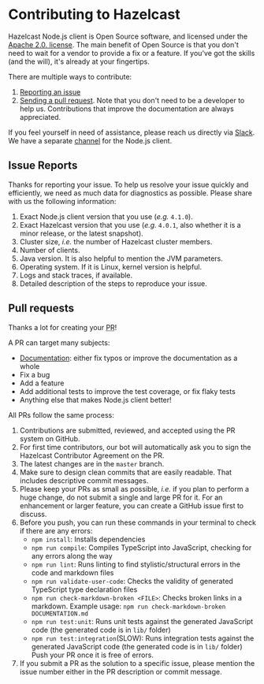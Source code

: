 # Contributing to Hazelcast

Hazelcast Node.js client is Open Source software, and licensed under the [Apache 2.0. license](LICENSE).
The main benefit of Open Source is that you don't need to wait for a vendor to provide a fix or a feature.
If you've got the skills (and the will), it's already at your fingertips.

There are multiple ways to contribute:

1. [Reporting an issue](#issue-reports)
2. [Sending a pull request](#pull-requests).
Note that you don't need to be a developer to help us.
Contributions that improve the documentation are always appreciated.

If you feel yourself in need of assistance, please reach us directly via [Slack](https://slack.hazelcast.com/).
We have a separate [channel](https://hazelcastcommunity.slack.com/archives/C01PP55A667) for the Node.js client.

## Issue Reports

Thanks for reporting your issue.
To help us resolve your issue quickly and efficiently, we need as much data for diagnostics as possible.
Please share with us the following information:

1. Exact Node.js client version that you use (_e.g._ `4.1.0`).
2. Exact Hazelcast version that you use (_e.g._ `4.0.1`, also whether it is a minor release, or the latest snapshot).
3. Cluster size, _i.e._ the number of Hazelcast cluster members.
4. Number of clients.
5. Java version. It is also helpful to mention the JVM parameters.
6. Operating system. If it is Linux, kernel version is helpful.
7. Logs and stack traces, if available.
8. Detailed description of the steps to reproduce your issue.

## Pull requests

Thanks a lot for creating your <abbr title="Pull Request">PR</abbr>!

A PR can target many subjects:

* [Documentation](https://github.com/hazelcast/hazelcast-nodejs-client/blob/master/DOCUMENTATION.md):
either fix typos or improve the documentation as a whole
* Fix a bug
* Add a feature
* Add additional tests to improve the test coverage, or fix flaky tests
* Anything else that makes Node.js client better!

All PRs follow the same process:

1. Contributions are submitted, reviewed, and accepted using the PR system on GitHub.
2. For first time contributors, our bot will automatically ask you to sign the Hazelcast Contributor Agreement on the PR.
3. The latest changes are in the `master` branch.
4. Make sure to design clean commits that are easily readable.
That includes descriptive commit messages.
5. Please keep your PRs as small as possible, _i.e._ if you plan to perform a huge change,
do not submit a single and large PR for it. For an enhancement or larger feature, you can create a GitHub issue first to discuss.
6. Before you push, you can run these commands in your terminal to check if there are any errors:
    * `npm install`: Installs dependencies
    * `npm run compile`: Compiles TypeScript into JavaScript, checking for any errors along the way
    * `npm run lint`: Runs linting to find stylistic/structural errors in the code and markdown files
    * `npm run validate-user-code`: Checks the validity of generated TypeScript type declaration files
    * `npm run check-markdown-broken <FILE>`: Checks broken links in a markdown.
    Example usage: `npm run check-markdown-broken DOCUMENTATION.md`
    * `npm run test:unit`: Runs unit tests against the generated JavaScript code (the generated code is in `lib/` folder)
    * `npm run test:integration`(SLOW): Runs integration tests against the generated JavaScript code
    (the generated code is in `lib/` folder)
Push your PR once it is free of errors.
7. If you submit a PR as the solution to a specific issue, please mention the issue number either in the PR description
or commit message.
